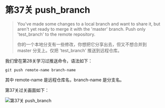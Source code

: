 
# 第37关 push_branch

> You've made some changes to a local branch and want to share it, but aren't yet ready to merge it with the 'master' branch.  Push only 'test_branch' to the remote repository.
>
> 你的一个本地分支有一些修改，你想把它分享出去，但又不想合并到 master 分支上。仅把 'test_branch' 推送到远程仓库。

我们曾在第28关学习过推送命令，语法如下：

```shell
git push remote-name branch-name
```

其中 remote-name 是远程仓库名，branch-name 是分支名。

第37关过关画面如下：

![第37关 push_branch](images/level-37-push-branch.png)
